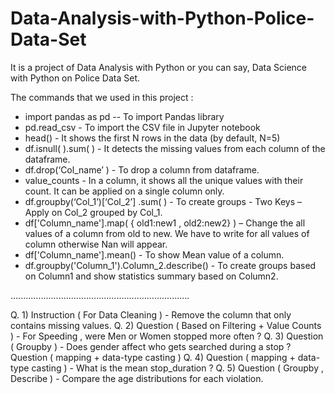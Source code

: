 # Data-Analysis-with-Python-Police-Data-Set
 It is a project of Data Analysis with Python or you can say, Data Science with Python on Police Data Set.


The commands that we used in this project :

* import pandas as pd -- To import Pandas library
* pd.read_csv - To import the CSV file in Jupyter notebook
* head() - It shows the first N rows in the data (by default, N=5)
* df.isnull( ).sum( ) - It detects the missing values from each column of the dataframe.
* df.drop(‘Col_name’ )   - To drop a column from dataframe.
* value_counts - In a column, it shows all the unique values with their count. It can be applied on a single column only.
* df.groupby(‘Col_1’)[‘Col_2’] .sum( ) - To create groups - Two Keys – Apply on Col_2 grouped by Col_1.
* df['Column_name'].map( { old1:new1 , old2:new2} ) – Change the all values of a column from old to new. We have to write for all values of column otherwise Nan will appear.
* df['Column_name'].mean() - To show Mean value of a column.
* df.groupby('Column_1').Column_2.describe() - To create groups based on Column1 and show statistics summary based on Column2.

.......................................................................

Q. 1) Instruction ( For Data Cleaning ) - Remove the column that only contains missing values.
Q. 2) Question ( Based on Filtering + Value Counts ) - For Speeding , were Men or Women stopped more often ? 
Q. 3) Question ( Groupby ) - Does gender affect who gets searched during a stop ?
Question ( mapping + data-type casting )
Q. 4) Question ( mapping + data-type casting ) - What is the mean stop_duration ?
Q. 5) Question ( Groupby , Describe ) - Compare the age distributions for each violation.
